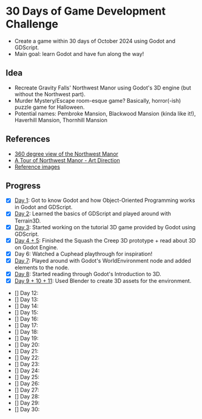 # 30 Days of Game Development Challenge

- Create a game within 30 days of October 2024 using Godot and GDScript.
- Main goal: learn Godot and have fun along the way!

## Idea

- Recreate Gravity Falls' Northwest Manor using Godot's 3D engine (but without the Northwest part).
- Murder Mystery/Escape room-esque game? Basically, horror(-ish) puzzle game for Halloween.
- Potential names: Pembroke Mansion, Blackwood Mansion (kinda like it!), Haverhill Mansion, Thornhill Mansion

## References

- [360 degree view of the Northwest Manor](https://www.reddit.com/media?url=https%3A%2F%2Fpreview.redd.it%2F170ecp7ehqvb1.gif%3Fwidth%3D1283%26format%3Dmp4%26s%3D0ce219c7b4aa0e9da5e97da5f1bdea4af1a79d00)
- [A Tour of Northwest Manor - Art Direction](https://www.tumblr.com/gravi-teamfalls/111307862408/a-tour-of-northwest-manor-art-direction-ian)
- [Reference images](./References)

## Progress

- [x] [Day 1](./devlog.md/#day-1): Got to know Godot and how Object-Oriented Programming works in Godot and GDScript.
- [x] [Day 2](./devlog.md/#day-2): Learned the basics of GDScript and played around with Terrain3D.
- [x] [Day 3](./devlog.md/#day-3): Started working on the tutorial 3D game provided by Godot using GDScript.
- [x] [Day 4 + 5](./devlog.md/#day-4--5): Finished the Squash the Creep 3D prototype + read about 3D on Godot Engine.
- [x] Day 6: Watched a Cuphead playthrough for inspiration!
- [x] [Day 7](./devlog.md/#day-7): Played around with Godot's WorldEnvironment node and added elements to the node.
- [x] [Day 8](./devlog.md/#day-8): Started reading through Godot's Introduction to 3D.
- [x] [Day 9 + 10 + 11](./devlog.md/#day-9--10--11): Used Blender to create 3D assets for the environment.
- [] Day 12:
- [] Day 13:
- [] Day 14:
- [] Day 15:
- [] Day 16:
- [] Day 17:
- [] Day 18:
- [] Day 19:
- [] Day 20:
- [] Day 21:
- [] Day 22:
- [] Day 23:
- [] Day 24:
- [] Day 25:
- [] Day 26:
- [] Day 27:
- [] Day 28:
- [] Day 29:
- [] Day 30:
